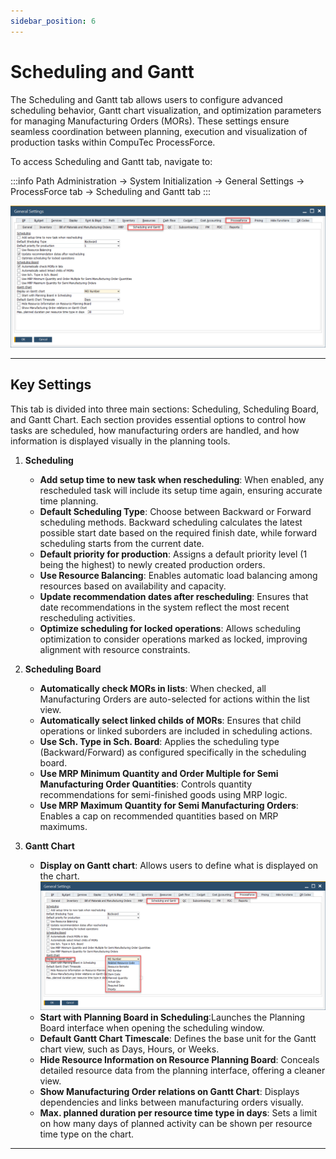 ```yaml
---
sidebar_position: 6
---
```


# Scheduling and Gantt

The Scheduling and Gantt tab allows users to configure advanced scheduling behavior, Gantt chart visualization, and optimization parameters for managing Manufacturing Orders (MORs). These settings ensure seamless coordination between planning, execution and visualization of production tasks within CompuTec ProcessForce.

To access Scheduling and Gantt tab, navigate to:

:::info Path
Administration → System Initialization → General Settings → ProcessForce tab → Scheduling and Gantt tab
:::

![Scheduling and Gantt](./media/scheduling-gantt.webp)

---

## Key Settings

This tab is divided into three main sections: Scheduling, Scheduling Board, and Gantt Chart. Each section provides essential options to control how tasks are scheduled, how manufacturing orders are handled, and how information is displayed visually in the planning tools.

1. **Scheduling**

    - **Add setup time to new task when rescheduling**: When enabled, any rescheduled task will include its setup time again, ensuring accurate time planning.
    - **Default Scheduling Type**: Choose between Backward or Forward scheduling methods. Backward scheduling calculates the latest possible start date based on the required finish date, while forward scheduling starts from the current date.
    - **Default priority for production**: Assigns a default priority level (1 being the highest) to newly created production orders.
    - **Use Resource Balancing**: Enables automatic load balancing among resources based on availability and capacity.
    - **Update recommendation dates after rescheduling**: Ensures that date recommendations in the system reflect the most recent rescheduling activities.
    - **Optimize scheduling for locked operations**: Allows scheduling optimization to consider operations marked as locked, improving alignment with resource constraints.

2. **Scheduling Board**

    - **Automatically check MORs in lists**: When checked, all Manufacturing Orders are auto-selected for actions within the list view.
    - **Automatically select linked childs of MORs**: Ensures that child operations or linked suborders are included in scheduling actions.
    - **Use Sch. Type in Sch. Board**: Applies the scheduling type (Backward/Forward) as configured specifically in the scheduling board.
    - **Use MRP Minimum Quantity and Order Multiple for Semi Manufacturing Order Quantities**: Controls quantity recommendations for semi-finished goods using MRP logic.
    - **Use MRP Maximum Quantity for Semi Manufacturing Orders**: Enables a cap on recommended quantities based on MRP maximums.

3. **Gantt Chart**

    - **Display on Gantt chart**: Allows users to define what is displayed on the chart.
        ![Gantt Chart Display](./media/gantt-chart-display.webp)
    - **Start with Planning Board in Scheduling**:Launches the Planning Board interface when opening the scheduling window.
    - **Default Gantt Chart Timescale**: Defines the base unit for the Gantt chart view, such as Days, Hours, or Weeks.
    - **Hide Resource Information on Resource Planning Board**: Conceals detailed resource data from the planning interface, offering a cleaner view.
    - **Show Manufacturing Order relations on Gantt Chart**: Displays dependencies and links between manufacturing orders visually.
    - **Max. planned duration per resource time type in days**: Sets a limit on how many days of planned activity can be shown per resource time type on the chart.

---
